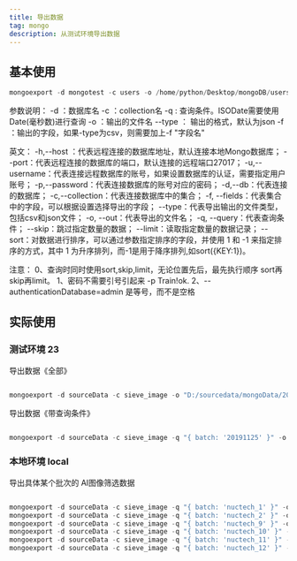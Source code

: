 ```yaml
---
title: 导出数据
tag: mongo
description: 从测试环境导出数据
---
```


## 基本使用

```js
mongoexport -d mongotest -c users -o /home/python/Desktop/mongoDB/users.json --type json -f  "_id,user_id,user_name,age,status" -h IP --port 27018 -u root -p Train!ok. --authenticationDatabase=admin [--upsert]
```

参数说明：
            -d ：数据库名
            -c ：collection名
            -q : 查询条件。ISODate需要使用Date(毫秒数)进行查询
            -o ：输出的文件名
            --type ： 输出的格式，默认为json
            -f ：输出的字段，如果-type为csv，则需要加上-f "字段名"

英文：
            -h,--host ：代表远程连接的数据库地址，默认连接本地Mongo数据库；
            --port：代表远程连接的数据库的端口，默认连接的远程端口27017；
            -u,--username：代表连接远程数据库的账号，如果设置数据库的认证，需要指定用户账号；
            -p,--password：代表连接数据库的账号对应的密码；
            -d,--db：代表连接的数据库；
            -c,--collection：代表连接数据库中的集合；
            -f, --fields：代表集合中的字段，可以根据设置选择导出的字段；
            --type：代表导出输出的文件类型，包括csv和json文件；
            -o, --out：代表导出的文件名；
            -q, --query：代表查询条件；
            --skip：跳过指定数量的数据；
            --limit：读取指定数量的数据记录；
            --sort：对数据进行排序，可以通过参数指定排序的字段，并使用 1 和 -1 来指定排序的方式，其中 1 为升序排列，而-1是用于降序排列,如sort({KEY:1})。

注意：
0、查询时同时使用sort,skip,limit，无论位置先后，最先执行顺序 sort再skip再limit。
1、密码不需要引号引起来 -p Train!ok.
2、--authenticationDatabase=admin  是等号，而不是空格

## 实际使用

### 测试环境 23

导出数据《全部》

```js

mongoexport -d sourceData -c sieve_image -o "D:/sourcedata/mongoData/20191218_sieve_image_all.json" --type json -h "10.15.225.23" --port 27017 -u root -p root123 --authenticationDatabase=admin

```

导出数据《带查询条件》

```js

mongoexport -d sourceData -c sieve_image -q "{ batch: '20191125' }" -o "D:/sourcedata/mongoData/20191218_sieve_image_all.json" --type json -h "10.15.225.23" --port 27017 -u root -p root123 --authenticationDatabase=admin
```

### 本地环境 local

导出具体某个批次的 AI图像筛选数据

```js

mongoexport -d sourceData -c sieve_image -q "{ batch: 'nuctech_1' }" -o "D:/sourcedata/mongoData/20191218_sieve_image_nuctech_1.json" --type json
mongoexport -d sourceData -c sieve_image -q "{ batch: 'nuctech_2' }" -o "D:/sourcedata/mongoData/20191225_sieve_image_nuctech_2.json" --type json
mongoexport -d sourceData -c sieve_image -q "{ batch: 'nuctech_9' }" -o "D:/sourcedata/mongoData/20191231_sieve_image_nuctech_9.json" --type json
mongoexport -d sourceData -c sieve_image -q "{ batch: 'nuctech_10' }" -o "D:/sourcedata/mongoData/20200116_sieve_image_nuctech_10.json" --type json
mongoexport -d sourceData -c sieve_image -q "{ batch: 'nuctech_11' }" -o "D:/sourcedata/mongoData/20200116_sieve_image_nuctech_11.json" --type json
mongoexport -d sourceData -c sieve_image -q "{ batch: 'nuctech_12' }" -o "D:/sourcedata/mongoData/20200227_sieve_image_nuctech_12.json" --type json

```
